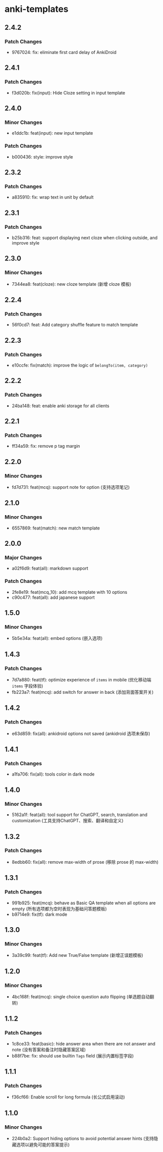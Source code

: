 # anki-templates

## 2.4.2

### Patch Changes

- 9767024: fix: eliminate first card delay of AnkiDroid

## 2.4.1

### Patch Changes

- f3d020b: fix(input): Hide Cloze setting in input template

## 2.4.0

### Minor Changes

- e1ddc1b: feat(input): new input template

### Patch Changes

- b000436: style: improve style

## 2.3.2

### Patch Changes

- a835910: fix: wrap text in unit by default

## 2.3.1

### Patch Changes

- b25b316: feat: support displaying next cloze when clicking outside, and improve style

## 2.3.0

### Minor Changes

- 7344ea8: feat(cloze): new cloze template (新增 cloze 模板)

## 2.2.4

### Patch Changes

- 56f0cd7: feat: Add category shuffle feature to match template

## 2.2.3

### Patch Changes

- e10ccfe: fix(match): improve the logic of `belongTo(item, category)`

## 2.2.2

### Patch Changes

- 24ba148: feat: enable anki storage for all clients

## 2.2.1

### Patch Changes

- ff34a59: fix: remove p tag margin

## 2.2.0

### Minor Changes

- fd7d731: feat(mcq): support note for option (支持选项笔记)

## 2.1.0

### Minor Changes

- 6557869: feat(match): new match template

## 2.0.0

### Major Changes

- a02f6d9: feat(all): markdown support

### Patch Changes

- 2fe8e19: feat(mcq_10): add mcq template with 10 options
- c90c477: feat(all): add japanese support

## 1.5.0

### Minor Changes

- 5b5e34a: feat(all): embed options (嵌入选项)

## 1.4.3

### Patch Changes

- 7d7a880: feat(tf): optimize experience of `items` in mobile (优化移动端`items` 字段体验)
- fb223a7: feat(mcq): add switch for answer in back (添加背面答案开关)

## 1.4.2

### Patch Changes

- e63d859: fix(all): ankidroid options not saved (ankidroid 选项未保存)

## 1.4.1

### Patch Changes

- a1fa706: fix(all): tools color in dark mode

## 1.4.0

### Minor Changes

- 5162a1f: feat(all): tool support for ChatGPT, search, translation and customization (工具支持ChatGPT、搜索、翻译和自定义)

## 1.3.2

### Patch Changes

- 8edbb60: fix(all): remove max-width of prose (移除 prose 的 max-width)

## 1.3.1

### Patch Changes

- 991b925: feat(mcq): behave as Basic QA template when all options are empty (所有选项都为空时表现为基础问答题模板)
- b9714e9: fix(tf): dark mode

## 1.3.0

### Minor Changes

- 3a39c99: feat(tf): Add new True/False template (新增正误题模板)

## 1.2.0

### Minor Changes

- 4bc168f: feat(mcq): single choice question auto flipping (单选题自动翻转)

## 1.1.2

### Patch Changes

- 1c8ce33: feat(basic): hide answer area when there are not answer and note (没有答案和备注时隐藏答案区域)
- b88f7be: fix: should use builtin `Tags` field (展示内置标签字段)

## 1.1.1

### Patch Changes

- f36cf66: Enable scroll for long formula (长公式启用滚动)

## 1.1.0

### Minor Changes

- 224b0a2: Support hiding options to avoid potential answer hints (支持隐藏选项以避免可能的答案提示)
